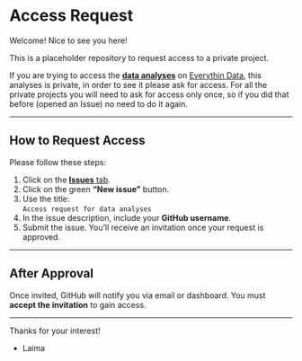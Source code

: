 # Access Request

Welcome! Nice to see you here!

This is a placeholder repository to request access to a private project.

If you are trying to access the **[data analyses](https://github.com/lmlukoseviciute/TC)** on [Everythin Data](https://lmlukoseviciute.github.io/EverythingData/), this analyses is private, in order to see it please ask for access. For all the private projects you will need to ask for access only once, so if you did that before (opened an Issue) no need to do it again.

---

## How to Request Access

Please follow these steps:

1. Click on the [**Issues** tab](https://github.com/lmlukoseviciute/access-request/issues).
2. Click on the green **“New issue”** button.
3. Use the title:  
   `Access request for data analyses`
4. In the issue description, include your **GitHub username**.
5. Submit the issue. You’ll receive an invitation once your request is approved.

---

## After Approval

Once invited, GitHub will notify you via email or dashboard. You must **accept the invitation** to gain access.

---

Thanks for your interest!
- Laima


